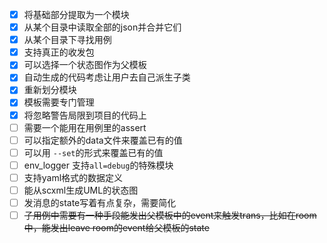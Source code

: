 - [x] 将基础部分提取为一个模块
- [x] 从某个目录中读取全部的json并合并它们
- [x] 从某个目录下寻找用例
- [x] 支持真正的收发包
- [x] 可以选择一个状态图作为父模板
- [x] 自动生成的代码考虑让用户去自己派生子类
- [x] 重新划分模块
- [x] 模板需要专门管理
- [x] 将忽略警告局限到项目的代码上
- [ ] 需要一个能用在用例里的assert
- [ ] 可以指定额外的data文件来覆盖已有的值
- [ ] 可以用 `--set`的形式来覆盖已有的值
- [ ] env_logger 支持`all=debug`的特殊模块
- [ ] 支持yaml格式的数据定义
- [ ] 能从scxml生成UML的状态图
- [ ] 发消息的state写着有点复杂，需要简化
- [ ] ~~子用例中需要有一种手段能发出父模板中的event来触发trans，比如在room中，能发出leave room的event给父模板的state~~